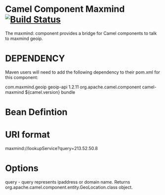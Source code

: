 Camel Component Maxmind [![Build Status](https://travis-ci.org/rrajendran/camel-components.svg)](https://travis-ci.org/rrajendran/camel-components)
=======================

The maxmind: component provides a bridge for Camel components to talk to maxmind geoip.
 
DEPENDENCY
============
Maven users will need to add the following dependency to their pom.xml for this component:

<dependency>
	<groupId>com.maxmind.geoip</groupId>
	<artifactId>geoip-api</artifactId>
	<version>1.2.11</version>
</dependency>

<dependency>
	<groupId>org.apache.camel.component</groupId>
	<artifactId>camel-maxmind</artifactId>
	<version>${camel.version}</version>
	<type>bundle</type>
</dependency>
		
Bean Defintion
=============
<bean id="lookupService" class="com.maxmind.geoip.LookupService">
		<argument  value="src/main/resources/maxmind/GeoLiteCity.dat"/>
</bean>

URI format
=====
maxmind://lookupService?query=213.52.50.8


Options
=======
query - query represents ipaddress or domain name. Returns org.apache.camel.component.entity.GeoLocation.class object.
